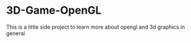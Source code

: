 # 3D-Game-OpenGL
This is a little side project to learn more about opengl and 3d graphics in general
